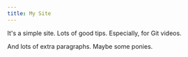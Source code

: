 ```yaml
---
title: My Site
---
```


It's a simple site.
Lots of good tips.
Especially, for Git videos.

And lots of extra paragraphs.
Maybe some ponies.
